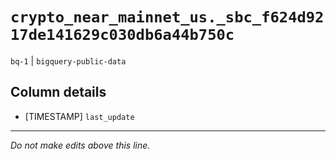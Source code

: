 # `crypto_near_mainnet_us._sbc_f624d9217de141629c030db6a44b750c`
`bq-1` | `bigquery-public-data`

## Column details
* [TIMESTAMP] `last_update`

-------------------------------------------------------------------------------
*Do not make edits above this line.*
